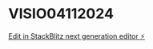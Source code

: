 # VISIO04112024

[Edit in StackBlitz next generation editor ⚡️](https://stackblitz.com/~/github.com/macton111/VISIO04112024)